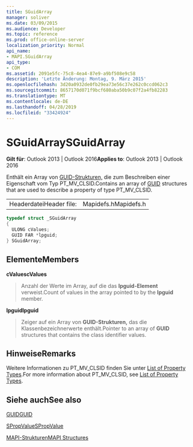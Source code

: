 ```yaml
---
title: SGuidArray
manager: soliver
ms.date: 03/09/2015
ms.audience: Developer
ms.topic: reference
ms.prod: office-online-server
localization_priority: Normal
api_name:
- MAPI.SGuidArray
api_type:
- COM
ms.assetid: 2091e5fc-75c8-4ea4-87e9-a9bf508e9c58
description: 'Letzte Änderung: Montag, 9. März 2015'
ms.openlocfilehash: 3d20a0932de0fb29ea73e56c37e262c0ccd062c3
ms.sourcegitcommit: 8657170d071f9bcf680aba50b9c07f2a4fb82283
ms.translationtype: MT
ms.contentlocale: de-DE
ms.lasthandoff: 04/28/2019
ms.locfileid: "33424924"
---
```

# <a name="sguidarray"></a><span data-ttu-id="e4ad7-103">SGuidArray</span><span class="sxs-lookup"><span data-stu-id="e4ad7-103">SGuidArray</span></span>

  
  
<span data-ttu-id="e4ad7-104">**Gilt für**: Outlook 2013 | Outlook 2016</span><span class="sxs-lookup"><span data-stu-id="e4ad7-104">**Applies to**: Outlook 2013 | Outlook 2016</span></span> 
  
<span data-ttu-id="e4ad7-105">Enthält ein Array von [GUID-Strukturen,](guid.md) die zum Beschreiben einer Eigenschaft vom Typ PT_MV_CLSID.</span><span class="sxs-lookup"><span data-stu-id="e4ad7-105">Contains an array of [GUID](guid.md) structures that are used to describe a property of type PT_MV_CLSID.</span></span> 
  
|||
|:-----|:-----|
|<span data-ttu-id="e4ad7-106">Headerdatei</span><span class="sxs-lookup"><span data-stu-id="e4ad7-106">Header file:</span></span>  <br/> |<span data-ttu-id="e4ad7-107">Mapidefs.h</span><span class="sxs-lookup"><span data-stu-id="e4ad7-107">Mapidefs.h</span></span>  <br/> |
   
```cpp
typedef struct _SGuidArray
{
  ULONG cValues;
  GUID FAR *lpguid;
} SGuidArray;

```

## <a name="members"></a><span data-ttu-id="e4ad7-108">Elemente</span><span class="sxs-lookup"><span data-stu-id="e4ad7-108">Members</span></span>

 <span data-ttu-id="e4ad7-109">**cValues**</span><span class="sxs-lookup"><span data-stu-id="e4ad7-109">**cValues**</span></span>
  
> <span data-ttu-id="e4ad7-110">Anzahl der Werte im Array, auf die das **lpguid-Element** verweist.</span><span class="sxs-lookup"><span data-stu-id="e4ad7-110">Count of values in the array pointed to by the **lpguid** member.</span></span> 
    
 <span data-ttu-id="e4ad7-111">**lpguid**</span><span class="sxs-lookup"><span data-stu-id="e4ad7-111">**lpguid**</span></span>
  
> <span data-ttu-id="e4ad7-112">Zeiger auf ein Array von **GUID-Strukturen,** das die Klassenbezeichnerwerte enthält.</span><span class="sxs-lookup"><span data-stu-id="e4ad7-112">Pointer to an array of **GUID** structures that contains the class identifier values.</span></span> 
    
## <a name="remarks"></a><span data-ttu-id="e4ad7-113">Hinweise</span><span class="sxs-lookup"><span data-stu-id="e4ad7-113">Remarks</span></span>

<span data-ttu-id="e4ad7-114">Weitere Informationen zu PT_MV_CLSID finden Sie unter [List of Property Types](property-types.md).</span><span class="sxs-lookup"><span data-stu-id="e4ad7-114">For more information about PT_MV_CLSID, see [List of Property Types](property-types.md).</span></span>
  
## <a name="see-also"></a><span data-ttu-id="e4ad7-115">Siehe auch</span><span class="sxs-lookup"><span data-stu-id="e4ad7-115">See also</span></span>



[<span data-ttu-id="e4ad7-116">GUID</span><span class="sxs-lookup"><span data-stu-id="e4ad7-116">GUID</span></span>](guid.md)
  
[<span data-ttu-id="e4ad7-117">SPropValue</span><span class="sxs-lookup"><span data-stu-id="e4ad7-117">SPropValue</span></span>](spropvalue.md)


[<span data-ttu-id="e4ad7-118">MAPI-Strukturen</span><span class="sxs-lookup"><span data-stu-id="e4ad7-118">MAPI Structures</span></span>](mapi-structures.md)

